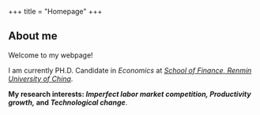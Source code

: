 +++
title = "Homepage"
+++

## About me

Welcome to my webpage!

I am currently PH.D. Candidate in <i>Economics</font></i></font> at <i>[School of Finance, Renmin University of China](http://sf.ruc.edu.cn/)</font></i></font>.

<strong>My research interests: <i>Imperfect labor market competition, Productivity growth,</font></i></font> and <i>Technological change</font></i></strong></font>. 
